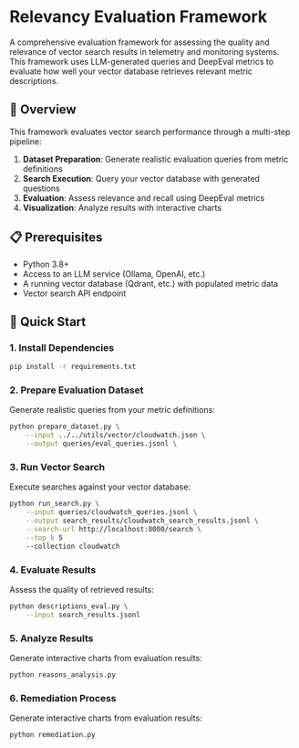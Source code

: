 # Relevancy Evaluation Framework

A comprehensive evaluation framework for assessing the quality and relevance of vector search results in telemetry and monitoring systems. This framework uses LLM-generated queries and DeepEval metrics to evaluate how well your vector database retrieves relevant metric descriptions.

## 🎯 Overview

This framework evaluates vector search performance through a multi-step pipeline:

1. **Dataset Preparation**: Generate realistic evaluation queries from metric definitions
2. **Search Execution**: Query your vector database with generated questions
3. **Evaluation**: Assess relevance and recall using DeepEval metrics
4. **Visualization**: Analyze results with interactive charts

## 📋 Prerequisites

- Python 3.8+
- Access to an LLM service (Ollama, OpenAI, etc.)
- A running vector database (Qdrant, etc.) with populated metric data
- Vector search API endpoint

## 🚀 Quick Start

### 1. Install Dependencies
```bash
pip install -r requirements.txt
```

### 2. Prepare Evaluation Dataset
Generate realistic queries from your metric definitions:
```bash
python prepare_dataset.py \
    --input ../../utils/vector/cloudwatch.json \
    --output queries/eval_queries.jsonl \
```

### 3. Run Vector Search
Execute searches against your vector database:
```bash
python run_search.py \
    --input queries/cloudwatch_queries.jsonl \
    --output search_results/cloudwatch_search_results.jsonl \
    --search-url http://localhost:8000/search \
    --top_k 5
    --collection cloudwatch
```

### 4. Evaluate Results
Assess the quality of retrieved results:
```bash
python descriptions_eval.py \
    --input search_results.jsonl
```

### 5. Analyze Results
Generate interactive charts from evaluation results:
```bash
python reasons_analysis.py
```

### 6. Remediation Process
Generate interactive charts from evaluation results:
```bash
python remediation.py
```
